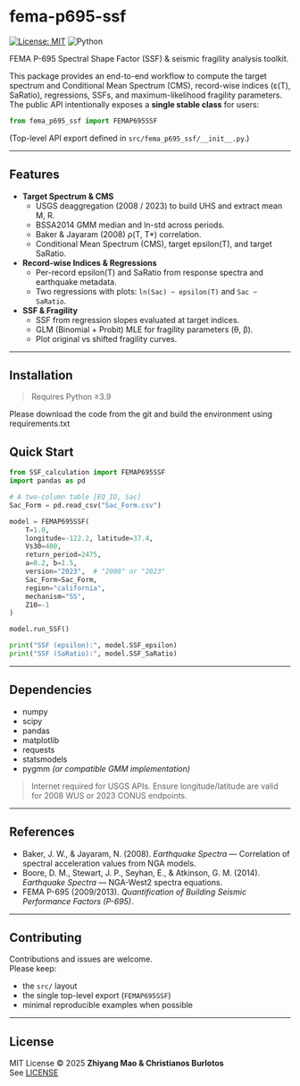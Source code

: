 # fema-p695-ssf

[![License: MIT](https://img.shields.io/badge/license-MIT-green.svg)](./LICENSE)
![Python](https://img.shields.io/badge/python-3.9%20|%203.10%20|%203.11%20|%203.12-blue)

FEMA P-695 Spectral Shape Factor (SSF) & seismic fragility analysis toolkit.

This package provides an end-to-end workflow to compute the target spectrum and Conditional Mean Spectrum (CMS), 
record-wise indices (ε(T), SaRatio), regressions, SSFs, and maximum-likelihood fragility parameters. 
The public API intentionally exposes a **single stable class** for users:

```python
from fema_p695_ssf import FEMAP695SSF
```

(Top-level API export defined in `src/fema_p695_ssf/__init__.py`.)

---

## Features

- **Target Spectrum & CMS**
  - USGS deaggregation (2008 / 2023) to build UHS and extract mean M, R.
  - BSSA2014 GMM median and ln-std across periods.
  - Baker & Jayaram (2008) ρ(T, T*) correlation.
  - Conditional Mean Spectrum (CMS), target epsilon(T), and target SaRatio.
- **Record-wise Indices & Regressions**
  - Per-record epsilon(T) and SaRatio from response spectra and earthquake metadata.
  - Two regressions with plots: `ln(Sac) ~ epsilon(T)` and `Sac ~ SaRatio`.
- **SSF & Fragility**
  - SSF from regression slopes evaluated at target indices.
  - GLM (Binomial + Probit) MLE for fragility parameters (θ, β).
  - Plot original vs shifted fragility curves.

---



## Installation

> Requires Python ≥3.9

Please download the code from the git and build the environment using requirements.txt
## Quick Start

```python
from SSF_calculation import FEMAP695SSF
import pandas as pd

# A two-column table [EQ_ID, Sac]
Sac_Form = pd.read_csv("Sac_Form.csv")

model = FEMAP695SSF(
    T=1.0,
    longitude=-122.2, latitude=37.4,
    Vs30=400,
    return_period=2475,
    a=0.2, b=1.5,
    version="2023",  # "2008" or "2023"
    Sac_Form=Sac_Form,
    region="california",
    mechanism="SS",
    Z10=-1
)

model.run_SSF()

print("SSF (epsilon):", model.SSF_epsilon)
print("SSF (SaRatio):", model.SSF_SaRatio)
```

---

## Dependencies

- numpy
- scipy
- pandas
- matplotlib
- requests
- statsmodels
- pygmm *(or compatible GMM implementation)*

> Internet required for USGS APIs. Ensure longitude/latitude are valid for 2008 WUS or 2023 CONUS endpoints.

---

## References

- Baker, J. W., & Jayaram, N. (2008). *Earthquake Spectra* — Correlation of spectral acceleration values from NGA models.
- Boore, D. M., Stewart, J. P., Seyhan, E., & Atkinson, G. M. (2014). *Earthquake Spectra* — NGA-West2 spectra equations.
- FEMA P-695 (2009/2013). *Quantification of Building Seismic Performance Factors (P-695)*.

---

## Contributing

Contributions and issues are welcome.  
Please keep:
- the `src/` layout
- the single top-level export (`FEMAP695SSF`)
- minimal reproducible examples when possible

---

## License

MIT License © 2025 **Zhiyang Mao & Christianos Burlotos**  
See [LICENSE](./LICENSE)
